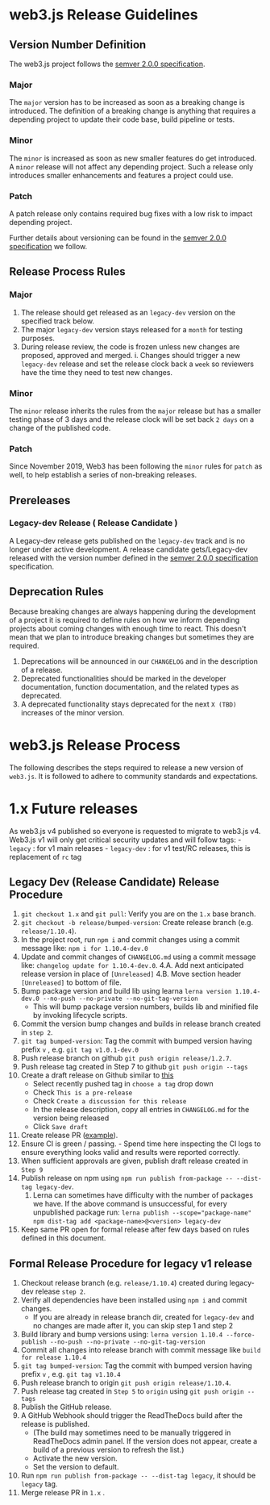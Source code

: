 # web3.js Release Guidelines

## Version Number Definition

The web3.js project follows the [semver 2.0.0 specification](https://semver.org/).

### Major

The `major` version has to be increased as soon as a breaking change is introduced. The definition of a breaking change is anything that requires a depending project to update their code base, build pipeline or tests.

### Minor

The `minor` is increased as soon as new smaller features do get introduced. A `minor` release will not affect any depending project. Such a release only introduces smaller enhancements and features a project could use.

### Patch

A patch release only contains required bug fixes with a low risk to impact depending project.

Further details about versioning can be found in the [semver 2.0.0 specification](https://semver.org/) we follow.

## Release Process Rules

### Major

1.  The release should get released as an `legacy-dev` version on the specified track below.
2.  The major `legacy-dev` version stays released for a `month` for testing purposes.
3.  During release review, the code is frozen unless new changes are proposed, approved and merged.
    i.  Changes should trigger a new `legacy-dev` release and set the release clock back a `week` so reviewers have the time they need to test new changes.

### Minor

The `minor` release inherits the rules from the `major` release but has a smaller testing phase of 3 days and the release clock will be set back `2 days` on a change of the published code.

### Patch

Since November 2019, Web3 has been following the `minor` rules for `patch` as well, to help establish a series of non-breaking releases.

## Prereleases

### Legacy-dev Release ( Release Candidate )

A Legacy-dev release gets published on the `legacy-dev` track and is no longer under active development. A release candidate gets/Legacy-dev released with the version number defined in the [semver 2.0.0 specification](https://semver.org/) specification.

## Deprecation Rules

Because breaking changes are always happening during the development of a project it is required to define rules on how we inform depending projects about coming changes with enough time to react. This doesn't mean that we plan to introduce breaking changes but sometimes they are required.

1.  Deprecations will be announced in our `CHANGELOG` and in the description of a release.
2.  Deprecated functionalities should be marked in the developer documentation, function documentation, and the related types as deprecated.
3.  A deprecated functionality stays deprecated for the next `X (TBD)` increases of the minor version.

# web3.js Release Process

The following describes the steps required to release a new version of `web3.js`. It is followed to adhere to community standards and expectations.

# 1.x Future releases
As web3.js v4 published so everyone is requested to migrate to web3.js v4. Web3.js v1 will only get critical security updates and will follow tags:
    - `legacy` : for v1 main releases 
    - `legacy-dev` : for v1 test/RC releases, this is replacement of `rc` tag

## Legacy Dev (Release Candidate) Release Procedure

1.  `git checkout 1.x` and `git pull`: Verify you are on the `1.x` base branch.
2.  `git checkout -b release/bumped-version`: Create release branch (e.g. `release/1.10.4`).
3.  In the project root, run `npm i` and commit changes using a commit message like: `npm i for 1.10.4-dev.0`
4.  Update and commit changes of `CHANGELOG.md` using a commit message like: `changelog update for 1.10.4-dev.0`.
    4.A. Add next anticipated release version in place of `[Unreleased]`
    4.B. Move section header `[Unreleased]` to bottom of file. 
5.  Bump package version and build lib using learna `lerna version 1.10.4-dev.0 --no-push --no-private --no-git-tag-version`
    - This will bump package version numbers, builds lib and minified file by invoking lifecycle scripts. 
6.  Commit the version bump changes and builds in release branch created in `step 2`.
7.  `git tag bumped-version`: Tag the commit with bumped version having prefix `v` , e.g. `git tag v1.0.1-dev.0`
6.  Push release branch on github `git push origin release/1.2.7`.
8.  Push release tag created in Step 7 to github `git push origin --tags`
9.  Create a draft release on Github similar to [this](https://github.com/web3/web3.js/releases/tag/v1.10.3-dev.0)
    - Select recently pushed tag in `choose a tag` drop down
    - Check `This is a pre-release`
    - Check `Create a discussion for this release`
    - In the release description, copy all entries in `CHANGELOG.md` for the version being released
    - Click `Save draft`
10.  Create release PR ([example](https://github.com/web3/web3.js/pull/6510)).
11.  Ensure CI is green / passing.
    - Spend time here inspecting the CI logs to ensure everything looks valid and results were reported correctly.
12. When sufficient approvals are given, publish draft release created in `Step 9`
13. Publish release on npm using `npm run publish from-package -- --dist-tag legacy-dev`.
    1. Lerna can sometimes have difficulty with the number of packages we have. If the above command is unsuccessful, for every unpublished package run: `lerna publish --scope="package-name"` `npm dist-tag add <package-name>@<version> legacy-dev`
14. Keep same PR open for formal release after few days based on rules defined in this document. 


## Formal Release Procedure for legacy v1 release

1.  Checkout release branch (e.g. `release/1.10.4`) created during legacy-dev release `step 2`.
2.  Verify all dependencies have been installed using `npm i` and commit changes.
    - If you are already in release branch dir, created for `legacy-dev` and no changes are made after it, you can skip step 1 and step 2
3.  Build library and bump versions using: `lerna version 1.10.4 --force-publish --no-push --no-private --no-git-tag-version`
4.  Commit all changes into release branch with commit message like `build for release 1.10.4`
5.  `git tag bumped-version`: Tag the commit with bumped version having prefix `v` , e.g. `git tag v1.10.4`
6.  Push release branch to origin `git push origin release/1.10.4`.
7.  Push release tag created in `Step 5` to `origin` using `git push origin --tags`
8.  Publish the GitHub release.
9.  A GitHub Webhook should trigger the ReadTheDocs build after the release is published.
    -   (The build may sometimes need to be manually triggered in ReadTheDocs admin panel. If the version does not appear, create a build of a previous version to refresh the list.)
    -   Activate the new version.
    -   Set the version to default.
10.  Run `npm run publish from-package -- --dist-tag legacy`, it should be `legacy` tag.
11.  Merge release PR in `1.x` .